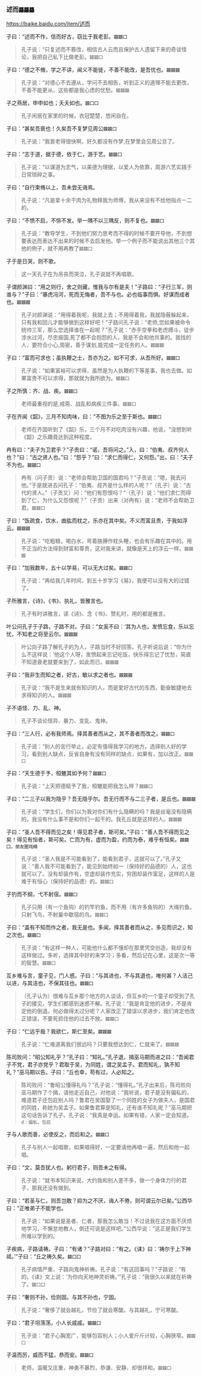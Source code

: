 ### 述而`龘龘龘`
https://baike.baidu.com/item/述而

子曰：“述而不作，信而好古，窃比于我老彭。`龖龖囗`
>孔子说：“只复述而不篡改，相信古人云而且保护古人遗留下来的奇谈怪论，我把自己私下比做老彭。`龖龖囗`

子曰：“德之不脩，学之不讲，闻义不能徙，不善不能改，是吾忧也。`龖龖龖`
>孔子说：“对德心不去遵从，学问不去相告，听到正义的道理不能去更改，不善不能更从，这些都是我心虑的忧愁。`龖龖龖`

子之燕居，申申如也；夭夭如也。`龖囗囗`
>孔子闲居在家里的时候，衣冠楚楚，悠闲自在。

子曰：“甚矣吾衰也！久矣吾不复梦见周公`龖龖囗`
>孔子说：“我衰老得很快啊，好久都没有作梦,在梦里会见周公旦了。

子曰：“志于道，据于德，依于仁，游于艺。`龖龖囗`
>孔子说：“以谋道为志气，以美德为理据，以爱人为依靠，周游六艺实践于日常琐碎之事。

子曰：“自行束脩以上，吾未尝无诲焉。
>孔子说：“凡是拿十余干肉为礼物拜我为师傅，我从来没有不给他指点一二的。

子曰：“不愤不启，不悱不发。举一隅不以三隅反，则不复也。`龖龖囗`
>孔子说：“教导学生，不到他们努力思考而不得的时候不要开导他，不到想要表达而表达不出来的时候不去启发他。举一个例子而不能说出其他三个其他的例子，就不用再教了`龖龖囗`

子于是日哭，则不歌。
>这一天孔子在为吊丧而哭泣，孔子说就不再唱歌。

子谓颜渊曰：“用之则行，舍之则藏，惟我与尔有是夫！”子路曰：“子行三军，则谁与？”子曰：“暴虎冯河，死而无悔者，吾不与也。必也临事而惧。好谋而成者也。`龖龖龖`
>孔子对颜渊说：“用得着我呢，我就上去；不用得着我，我就隐蔽躲起来，只有我和回儿才能够做到这样好吧！”子路问孔子说：“老师,您如果被命令统帅三军，那么您选择谁在一起呢？”孔子说：“赤手空拳和老虎搏斗，徒步涉水过河，尽忠报国,死了都不会抱怨的人，我是不会和他共事的。我找的人，要符合小心,周密，善于谋划,能完成一定任务的人。`龖龖龖`

子曰：“富而可求也；虽执鞭之士，吾亦为之。如不可求，从吾所好。`龖龖囗`
>孔子说：“如果富裕可以求得，虽然是为人执鞭的下等差事，我也去做。如果富贵不可以求得，那就就为我所欲为。`龖龖囗`

子之所慎：齐、战、疾。`龖龖囗`
>老师最重视的是,戒斋、战乱和病疾三件事。`龖龖囗`

子在齐闻《韶》，三月不知肉味，曰：“不图为乐之至于斯也。`龖龖囗`
>老师在齐国听到了《韶》乐，三个月不对吃肉没有兴趣，他说，“没想到听《韶》之乐趣竟达到这种程度。

冉有曰：“夫子为卫君乎？”子贡曰：“诺，吾将问之。”入，曰：“伯夷、叔齐何人也？”曰：“古之贤人也。”曰：“怨乎？”曰：“求仁而得仁，又何怨。”出，曰：“夫子不为也。`龖龖囗`
>冉有（问子贡）说：“老师会帮助卫国的国君吗？”子贡说：“嗯，我去问他。”于是就进去问孔子：“伯夷、叔齐是什么样的人呢？”（孔子）说：“古代的贤人。”（子贡又）问：“他们有怨恨吗？”（孔子）说：“他们求仁而得到了仁，为什么又怨恨呢？”（子贡）出来（对冉有）说：“老师不会帮助卫君。`龖龖囗`

子曰：“饭疏食，饮水，曲肱而枕之，乐亦在其中矣。不义而富且贵，于我如浮云。`龖龖龖`
>孔子说：“吃粗粮，喝白水，弯着胳膊作枕头睡，也会有乐趣在其中的。用不正当的方法得到财富和尊贵，这对我来讲，就像是天上的浮云一样。`龖龖龖`

子曰：“加我数年，五十以学易，可以无大过矣。`龖龖囗`
>孔子说：“再给我几年时间，到五十岁学习《易》，我便可以没有大的过错了。

子所雅言，《诗》、《书》、执礼，皆雅言也。
>孔子有时讲雅言，读《诗》、念《书》、赞礼时，用的都是雅言。

叶公问孔子于子路，子路不对。子曰：“女奚不曰：‘其为人也，发愤忘食，乐以忘忧，不知老之将至云尔。`龖龖龖`
>叶公向子路了解孔子的为人，子路当时不好回答。孔子听说后说：“你为什么不这样说：‘他这个人呀，发愤起来忘记吃饭，快乐得忘记了忧愁，简直不知道衰老就要来到了，如此而已。`龖龖龖`

子曰：“我非生而知之者，好古，敏以求之者也。`龖龖龖`
>孔子说：“我不是生来就有知识的人，而是爱好古代的东西，勤奋敏捷地去求得知识的人。`龖龖龖`

子不语怪、力、乱、神。
>孔子不谈论怪异、暴力、变乱、鬼神。

子曰：“三人行，必有我师焉。择其善者而从之，其不善者而改之。`龖龖囗`
>孔子说：“别人的言行举止，必定有值得我学习的地方。选择别人好的学习，看到别人缺点，反省自身有没有同样的缺点，如果有，加以改正。`龖龖囗`

子曰：“天生德于予，桓魋其如予何？`龖龖囗`
>孔子说：“上天把德赋予了我，桓魋能把我怎么样？`龖龖囗`

子曰：“二三子以我为隐乎？吾无隐乎尔。吾无行而不与二三子者，是丘也。`龖龖龖`
>孔子说：“学生们，你们以为我对你们有什么隐瞒的吗？我是丝毫没有隐瞒的。我没有什么事不是和你们一起干的。我孔丘就是这样的人。`龖龖龖`

子曰：“圣人吾不得而见之矣！得见君子者，斯可矣。”子曰：“善人吾不得而见之矣！得见有恒者，斯可矣。亡而为有，虚而为盈，约而为泰，难乎有恒矣。`龖龖囗，朋友圈戏精`
>孔子说：“圣人我是不可能看到了，能看到君子，这就可以了。”孔子又说：“善人我不可能看到了，能见到始终如一（保持好的品德的）人，这也就可以了。没有却装作有，空虚却装作充实，穷困却装作富足，这样的人是难于有恒心（保持好的品德）的。`龖龖囗`

子钓而不纲，弋不射宿。`龖龖囗`
>孔子只用（有一个鱼钩）的钓竿钓鱼，而不用（有许多鱼钩的）大绳钓鱼。只射飞鸟，不射巢中歇宿的鸟。`龖龖囗`

子曰：“盖有不知而作之者，我无是也。多闻，择其善者而从之，多见而识之，知之次也。`龖龖囗`
>孔子说：“有这样一种人，可能他什么都不懂却在那里凭空创造，我却没有这样做过。多听，选择其中好的来学习；多看，然后记在心里，这是次一等的智慧。`龖龖囗`

互乡难与言，童子见，门人惑。子曰：“与其进也，不与其退也，唯何甚？人洁己以进，与其洁也，不保其往也。`龖龖囗`
>（孔子认为）很难与互乡那个地方的人谈话，但互乡的一个童子却受到了孔子的接见，学生们都感到迷惑不解。孔子说：“我是肯定他的进步，不是肯定他的倒退。何必做得太过分呢？人家改正了错误以求进步，我们肯定他改正错误，不要死抓住他的过去不放。`龖龖囗`

子曰：“仁远乎哉？我欲仁，斯仁至矣。`龖龖龖`
>孔子说：“仁难道离我们很远吗？只要我想达到仁，仁就来了。`龖龖龖`

陈司败问：“昭公知礼乎？“孔子曰：“知礼。”孔子退，揖巫马期而进之曰：“吾闻君子不党，君子亦党乎？君取于吴，为同姓，谓之吴孟子。君而知礼，孰不知礼？”巫马期以告。子曰：“丘也幸，苟有过，人必知之。
>陈司败问：“鲁昭公懂得礼吗？”孔子说：“懂得礼。”孔子出来后，陈司败向巫马期作了个揖，请他走近自己，对他说：“我听说，君子是没有偏私的，难道君子还包庇别人吗？鲁君在吴国娶了一个同姓的女子为做夫人，是国君的同姓，称她为吴孟子。如果鲁君算是知礼，还有谁不知礼呢？”巫马期把这句话告诉了孔子。孔子说：“我真是幸运。如果有错，人家一定会知道。
`d：偏私，包庇`

子与人歌而善，必使反之，而后和之。`龖龖囗`
>孔子与别人一起唱歌，如果唱得好，一定要请他再唱一遍，然后和他一起唱。

子曰：“文，莫吾犹人也。躬行君子，则吾未之有得。
>孔子说：“就书本知识来说，大约我和别人差不多，做一个身体力行的君子，那我还没有做到。

子曰：“若圣与仁，则吾岂敢？抑为之不厌，诲人不倦，则可谓云尔已矣。”公西华曰：“正唯弟子不能学也。
>孔子说：“如果说是圣者、仁者，那我怎么敢当！不过说我在这方面不厌烦地学习，不懈怠地教人，倒还可说是这样吧。”公西华说：“这正是我们学生所难以学到的。

子疾病，子路请祷。子曰：“有诸？”子路对曰：“有之。《诔》曰：‘祷尔于上下神祗。’”子曰：“丘之祷久矣。`龖囗囗`
>孔子病情严重，子路向鬼神祈祷。孔子说：“有这回事吗？”子路说：“有的。《诔》文上说：‘为你向天地神灵祈祷。’”孔子说：“我很久以来就在祈祷了。`龖囗囗`

子曰：“奢则不孙，俭则固。与其不孙也，宁固。
>孔子说：“奢侈了就会越礼，节俭了就会寒酸。与其越礼，宁可寒酸。

子曰：“君子坦荡荡，小人长戚戚。`龖龖囗`
>孔子说：“君子心胸宽广，能够包容别人；小人爱斤斤计较，心胸狭窄。`龖龖囗`

子温而厉，威而不猛，恭而安。`龖龖囗`
>老师，温暖又庄重，神勇不暴烈，恭谦、安静、却很祥和。`龖龖囗`
